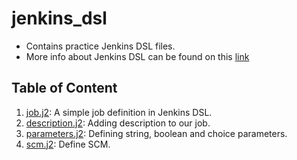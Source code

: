# jenkins_dsl

- Contains practice Jenkins DSL files.
- More info about Jenkins DSL can be found on this [link](https://jenkinsci.github.io/job-dsl-plugin/)

## Table of Content

1. [job.j2](dsl/job.j2): A simple job definition in Jenkins DSL.
2. [description.j2](dsl/description.j2): Adding description to our job.
3. [parameters.j2](dsl/parameters.j2): Defining string, boolean and choice parameters.
4. [scm.j2](dsl/scm.j2): Define SCM.
